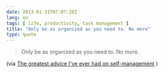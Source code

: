 ```yaml
---
date: 2013-01-31T07:07:28Z
lang: en
tags: [ life, productivity, task management ]
title: "Only be as organized as you need to. No more"
type: quote
---
```


> Only be as organized as you need to. No more.

(via [The greatest advice I've ever had
on self-management](http://markforster.squarespace.com/forum/post/2061453)
)

